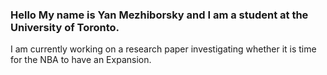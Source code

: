 ### Hello My name is Yan Mezhiborsky and I am a student at the University of Toronto.

I am currently working on a research paper investigating whether it is time for the NBA to have an Expansion.

